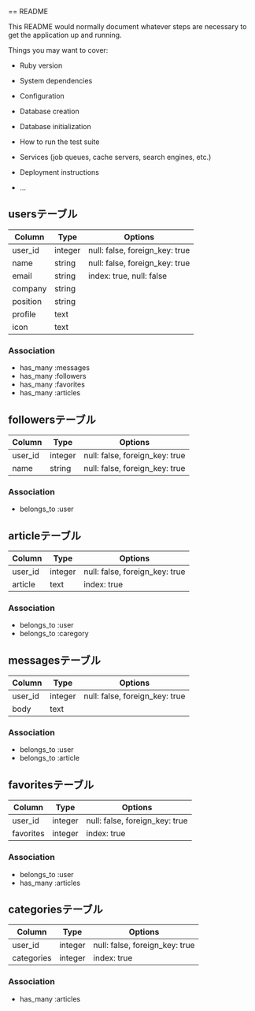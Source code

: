 == README

This README would normally document whatever steps are necessary to get the
application up and running.

Things you may want to cover:

* Ruby version

* System dependencies

* Configuration

* Database creation

* Database initialization

* How to run the test suite

* Services (job queues, cache servers, search engines, etc.)

* Deployment instructions

* ...



## usersテーブル

|Column|Type|Options|
|------|--------------|-------|
|user_id|integer|null: false, foreign_key: true|
|name|string|null: false, foreign_key: true|
|email|string|index: true, null: false|
|company|string||
|position|string||
|profile|text||
|icon|text||

### Association
- has_many :messages
- has_many :followers
- has_many :favorites
- has_many :articles

## followersテーブル
|Column|Type|Options|
|------|--------------|------------|
|user_id|integer|null: false, foreign_key: true|
|name|string|null: false, foreign_key: true|

### Association
- belongs_to :user

## articleテーブル
|Column|Type|Options|
|------|--------------|------------|
|user_id|integer|null: false, foreign_key: true|
|article|text|index: true|

### Association
- belongs_to :user
- belongs_to :caregory

## messagesテーブル
|Column|Type|Options|
|------|---------------|-----------|
|user_id|integer|null: false, foreign_key: true|
|body|text||

### Association
- belongs_to :user
- belongs_to :article

## favoritesテーブル
|Column|Type|Options|
|------|---------------|-----------|
|user_id|integer|null: false, foreign_key: true|
|favorites|integer|index: true|

### Association
- belongs_to :user
- has_many :articles

## categoriesテーブル
|Column|Type|Options|
|------|---------------|-----------|
|user_id|integer|null: false, foreign_key: true|
|categories|integer|index: true|

### Association
- has_many :articles

